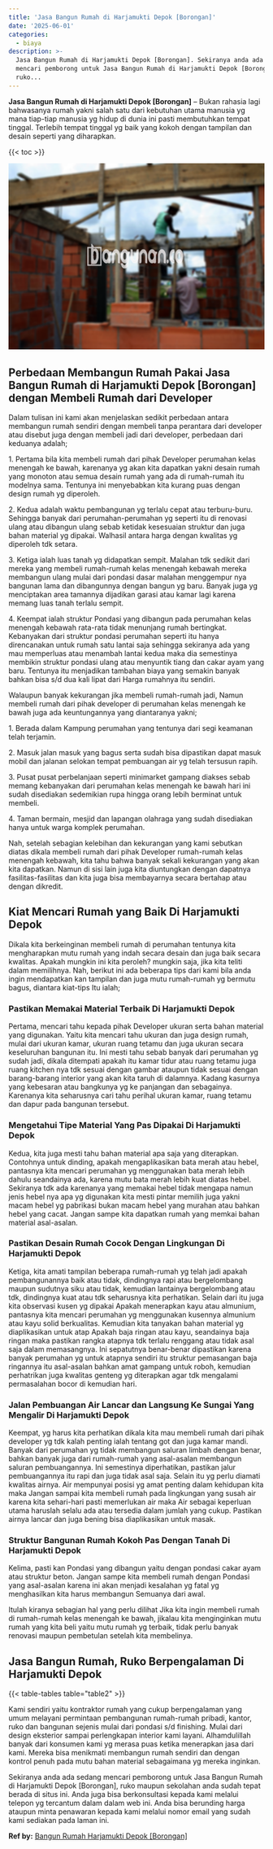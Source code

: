```yaml
---
title: 'Jasa Bangun Rumah di Harjamukti Depok [Borongan]'
date: '2025-06-01'
categories:
  - biaya
description: >-
  Jasa Bangun Rumah di Harjamukti Depok [Borongan]. Sekiranya anda ada sedang
  mencari pemborong untuk Jasa Bangun Rumah di Harjamukti Depok [Borongan],
  ruko...
---
```


**Jasa Bangun Rumah di Harjamukti Depok \[Borongan\]** – Bukan rahasia lagi bahwasanya rumah yakni salah satu dari kebutuhan utama manusia yg mana tiap-tiap manusia yg hidup di dunia ini pasti membutuhkan tempat tinggal. Terlebih tempat tinggal yg baik yang kokoh dengan tampilan dan desain seperti yang diharapkan.

{{< toc >}}

![Jasa Bangun Rumah di Harjamukti Depok [Borongan]](/images/borong-bangunan-05.png)

## Perbedaan Membangun Rumah Pakai Jasa Bangun Rumah di Harjamukti Depok \[Borongan\] dengan Membeli Rumah dari Developer

Dalam tulisan ini kami akan menjelaskan sedikit perbedaan antara membangun rumah sendiri dengan membeli tanpa perantara dari developer atau disebut juga dengan membeli jadi dari developer, perbedaan dari keduanya adalah;

1\. Pertama bila kita membeli rumah dari pihak Developer perumahan kelas menengah ke bawah, karenanya yg akan kita dapatkan yakni desain rumah yang monoton atau semua desain rumah yang ada di rumah-rumah itu modelnya sama. Tentunya ini menyebabkan kita kurang puas dengan design rumah yg diperoleh.

2\. Kedua adalah waktu pembangunan yg terlalu cepat atau terburu-buru. Sehingga banyak dari perumahan-perumahan yg seperti itu di renovasi ulang atau dibangun ulang sebab ketidak kesesuaian struktur dan juga bahan material yg dipakai. Walhasil antara harga dengan kwalitas yg diperoleh tdk setara.

3\. Ketiga ialah luas tanah yg didapatkan sempit. Malahan tdk sedikit dari mereka yang membeli rumah-rumah kelas menengah kebawah mereka membangun ulang mulai dari pondasi dasar malahan menggempur nya bangunan lama dan dibangunnya dengan bangun yg baru. Banyak juga yg menciptakan area tamannya dijadikan garasi atau kamar lagi karena memang luas tanah terlalu sempit.

4\. Keempat ialah struktur Pondasi yang dibangun pada perumahan kelas menengah kebawah rata-rata tidak menunjang rumah bertingkat. Kebanyakan dari struktur pondasi perumahan seperti itu hanya direncanakan untuk rumah satu lantai saja sehingga sekiranya ada yang mau memperluas atau menambah lantai kedua maka dia semestinya membikin struktur pondasi ulang atau menyuntik tiang dan cakar ayam yang baru. Tentunya itu menjadikan tambahan biaya yang semakin banyak bahkan bisa s/d dua kali lipat dari Harga rumahnya itu sendiri.

Walaupun banyak kekurangan jika membeli rumah-rumah jadi, Namun membeli rumah dari pihak developer di perumahan kelas menengah ke bawah juga ada keuntungannya yang diantaranya yakni;

1\. Berada dalam Kampung perumahan yang tentunya dari segi keamanan telah terjamin.

2\. Masuk jalan masuk yang bagus serta sudah bisa dipastikan dapat masuk mobil dan jalanan selokan tempat pembuangan air yg telah tersusun rapih.

3\. Pusat pusat perbelanjaan seperti minimarket gampang diakses sebab memang kebanyakan dari perumahan kelas menengah ke bawah hari ini sudah disediakan sedemikian rupa hingga orang lebih berminat untuk membeli.

4\. Taman bermain, mesjid dan lapangan olahraga yang sudah disediakan hanya untuk warga komplek perumahan.

Nah, setelah sebagian kelebihan dan kekurangan yang kami sebutkan diatas dikala membeli rumah dari pihak Developer rumah-rumah kelas menengah kebawah, kita tahu bahwa banyak sekali kekurangan yang akan kita dapatkan. Namun di sisi lain juga kita diuntungkan dengan dapatnya fasilitas-fasilitas dan kita juga bisa membayarnya secara bertahap atau dengan dikredit.

## Kiat Mencari Rumah yang Baik Di Harjamukti Depok

Dikala kita berkeinginan membeli rumah di perumahan tentunya kita mengharapkan mutu rumah yang indah secara desain dan juga baik secara kwalitas. Apakah mungkin ini kita peroleh? mungkin saja, jika kita teliti dalam memilihnya. Nah, berikut ini ada beberapa tips dari kami bila anda ingin mendapatkan kan tampilan dan juga mutu rumah-rumah yg bermutu bagus, diantara kiat-tips Itu ialah;

### Pastikan Memakai Material Terbaik Di Harjamukti Depok

Pertama, mencari tahu kepada pihak Developer ukuran serta bahan material yang digunakan. Yaitu kita mencari tahu ukuran dan juga design rumah, mulai dari ukuran kamar, ukuran ruang tetamu dan juga ukuran secara keseluruhan bangunan itu. Ini mesti tahu sebab banyak dari perumahan yg sudah jadi, dikala ditempati apakah itu kamar tidur atau ruang tetamu juga ruang kitchen nya tdk sesuai dengan gambar ataupun tidak sesuai dengan barang-barang interior yang akan kita taruh di dalamnya. Kadang kasurnya yang kebesaran atau bangkunya yg ke panjangan dan sebagainya. Karenanya kita seharusnya cari tahu perihal ukuran kamar, ruang tetamu dan dapur pada bangunan tersebut.

### Mengetahui Tipe Material Yang Pas Dipakai Di Harjamukti Depok

Kedua, kita juga mesti tahu bahan material apa saja yang diterapkan. Contohnya untuk dinding, apakah mengaplikasikan bata merah atau hebel, pantasnya kita mencari perumahan yg menggunakan bata merah lebih dahulu seandainya ada, karena mutu bata merah lebih kuat diatas hebel. Sekiranya tdk ada karenanya yang memakai hebel tidak mengapa namun jenis hebel nya apa yg digunakan kita mesti pintar memilih juga yakni macam hebel yg pabrikasi bukan macam hebel yang murahan atau bahkan hebel yang cacat. Jangan sampe kita dapatkan rumah yang memkai bahan material asal-asalan.

### Pastikan Desain Rumah Cocok Dengan Lingkungan Di Harjamukti Depok

Ketiga, kita amati tampilan beberapa rumah-rumah yg telah jadi apakah pembangunannya baik atau tidak, dindingnya rapi atau bergelombang maupun sudutnya siku atau tidak, kemudian lantainya bergelombang atau tdk, dindingnya kuat atau tdk seharusnya kita perhatikan. Selain dari itu juga kita observasi kusen yg dipakai Apakah menerapkan kayu atau almunium, pantasnya kita mencari perumahan yg menggunakan kusennya almunium atau kayu solid berkualitas. Kemudian kita tanyakan bahan material yg diaplikasikan untuk atap Apakah baja ringan atau kayu, seandainya baja ringan maka pastikan rangka atapnya tdk terlalu renggang atau tidak asal saja dalam memasangnya. Ini sepatutnya benar-benar dipastikan karena banyak perumahan yg untuk atapnya sendiri itu struktur pemasangan baja ringannya itu asal-asalan bahkan amat gampang untuk roboh, kemudian perhatrikan juga kwalitas genteng yg diterapkan agar tdk mengalami permasalahan bocor di kemudian hari.

### Jalan Pembuangan Air Lancar dan Langsung Ke Sungai Yang Mengalir Di Harjamukti Depok

Keempat, yg harus kita perhatikan dikala kita mau membeli rumah dari pihak developer yg tdk kalah penting ialah tentang got dan juga kamar mandi. Banyak dari perumahan yg tidak membangun saluran limbah dengan benar, bahkan banyak juga dari rumah-rumah yang asal-asalan membangun saluran pembuangannya. Ini semestinya diperhatikan, pastikan jalur pembuangannya itu rapi dan juga tidak asal saja. Selain itu yg perlu diamati kwalitas airnya. Air mempunyai posisi yg amat penting dalam kehidupan kita maka Jangan sampai kita membeli rumah pada lingkungan yang susah air karena kita sehari-hari pasti memerlukan air maka Air sebagai keperluan utama haruslah selalu ada atau tersedia dalam jumlah yang cukup. Pastikan airnya lancar dan juga bening bisa diaplikasikan untuk masak.

### Struktur Bangunan Rumah Kokoh Pas Dengan Tanah Di Harjamukti Depok

Kelima, pasti kan Pondasi yang dibangun yaitu dengan pondasi cakar ayam atau struktur beton. Jangan sampe kita membeli rumah dengan Pondasi yang asal-asalan karena ini akan menjadi kesalahan yg fatal yg menghasilkan kita harus membangun Semuanya dari awal.

Itulah kiranya sebagian hal yang perlu dilihat Jika kita ingin membeli rumah di rumah-rumah kelas menengah ke bawah, jikalau kita menginginkan mutu rumah yang kita beli yaitu mutu rumah yg terbaik, tidak perlu banyak renovasi maupun pembetulan setelah kita membelinya.

## Jasa Bangun Rumah, Ruko Berpengalaman Di Harjamukti Depok

{{< table-tables table="table2" >}}

Kami sendiri yaitu kontraktor rumah yang cukup berpengalaman yang umum melayani permintaan pembangunan rumah-rumah pribadi, kantor, ruko dan bangunan sejenis mulai dari pondasi s/d finishing. Mulai dari design eksterior sampai perlengkapan interior kami layani. Alhamdulillah banyak dari konsumen kami yg merasa puas ketika menerapkan jasa dari kami. Mereka bisa menikmati membangun rumah sendiri dan dengan kontrol penuh pada mutu bahan material sebagaimana yg mereka inginkan.

Sekiranya anda ada sedang mencari pemborong untuk Jasa Bangun Rumah di Harjamukti Depok \[Borongan\], ruko maupun sekolahan anda sudah tepat berada di situs ini. Anda juga bisa berkonsultasi kepada kami melalui telepon yg tercantum dalam dalam web ini. Anda bisa berunding harga ataupun minta penawaran kepada kami melalui nomor email yang sudah kami sediakan pada laman ini.

**Ref by:** [Bangun Rumah Harjamukti Depok [Borongan]](https://id.wikipedia.org/wiki/Bangun)
